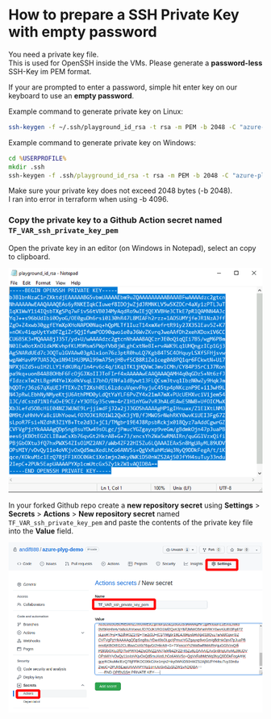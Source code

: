 # How to prepare a SSH Private Key with empty password

You need a private key file.  
This is used for OpenSSH inside the VMs.
Please generate a **password-less** SSH-Key im PEM format.

If your are prompted to enter a password, simple hit enter key on our keyboard to use an **empty password**.

Example command to generate private key on Linux:

```bash
ssh-keygen -f ~/.ssh/playground_id_rsa -t rsa -m PEM -b 2048 -C "azure-plyg-demo"
```

Example command to generate private key on Windows:

```cmd
cd %USERPROFILE%
mkdir .ssh
ssh-keygen -f .ssh/playground_id_rsa -t rsa -m PEM -b 2048 -C "azure-plyg-demo"
```

Make sure your private key does not exceed 2048 bytes (-b 2048).   
I ran into error in terraform when using -b 4096.

### Copy the private key to a Github Action secret named `TF_VAR_ssh_private_key_pem`

Open the private key in an editor (on Windows in Notepad), select an copy to clipboard.

![ssh private key in notepad](./images/ssh-private-key-notepad.png)

In your forked Github repo create a **new repository secret** using **Settings** > **Secrets** > **Actions** > **New repository secret** named `TF_VAR_ssh_private_key_pem` and paste the contents of the private key file into the **Value** field.

![ssh private key in gha](./images/ssh-private-key-gha.png)
